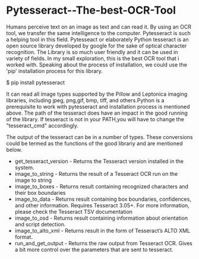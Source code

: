 # Pytesseract--The-best-OCR-Tool

Humans perceive text on an image as text and can read it. By using an OCR tool, we transfer the same intelligence to the computer. Pytesseract is such a helping tool in this field. Pytesseact or elaborately Python tesseract is an open source library developed by google for the sake of optical character recognition. The Library is so much user friendly and it can be used in variety of fields. In my small exploration, this is the best OCR tool that i worked with. 
Speaking about the process of installation, we could use the 'pip' installation process for this library.

$ pip install pytesseract

It can read all image types supported by the Pillow and Leptonica imaging libraries, including jpeg, png,gif, bmp, tiff, and others.Python is a prerequisite to work with pytesseract and installation process is mentioned above. The path of the tesseract does have an impact in the good running of the library. If tesseract is not in your PATH,you will have to change the "tesseract_cmd" accordingly.

The output of the tesseract can be in a number of types. These conversions could be termed as the functions of the good librariy and are mentioned below.

* get_tesseract_version - Returns the Tesseract version installed in the system.
* image_to_string - Returns the result of a Tesseract OCR run on the image to string
* image_to_boxes - Returns result containing recognized characters and their box boundaries
* image_to_data - Returns result containing box boundaries, confidences, and other information. Requires Tesseract 3.05+. For more information, please check the Tesseract TSV documentation
* image_to_osd - Returns result containing information about orientation and script detection.
* image_to_alto_xml - Returns result in the form of Tesseract’s ALTO XML format.
* run_and_get_output - Returns the raw output from Tesseract OCR. Gives a bit more control over the parameters that are sent to tesseract.


